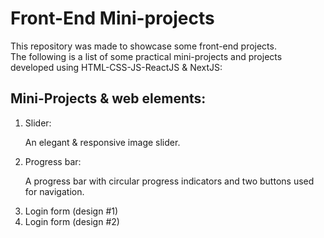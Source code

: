 <h1>Front-End Mini-projects</h1>
This repository was made to showcase some front-end projects.
<br>
The following is a list of some practical mini-projects and projects developed using HTML-CSS-JS-ReactJS & NextJS:
<h2>
  Mini-Projects & web elements:
</h2>
  <ol>
    <li>
      Slider: <p>An elegant & responsive image slider.</p>
    </li>
    <li>
      Progress bar: <p>A progress bar with circular progress indicators and two buttons used for navigation.</p>
    </li>
	<li>
      Login form (design #1)
    </li>
	<li>
      Login form (design #2)
    </li>
  </ol>